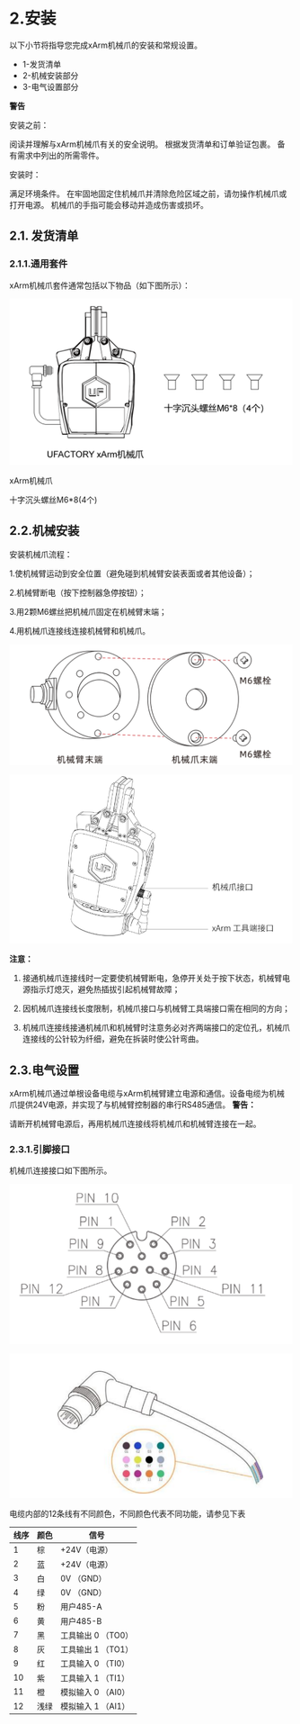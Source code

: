 
# 2.安装

以下小节将指导您完成xArm机械爪的安装和常规设置。

* 1-发货清单
* 2-机械安装部分
* 3-电气设置部分

**警告**

安装之前：

阅读并理解与xArm机械爪有关的安全说明。
根据发货清单和订单验证包裹。
备有需求中列出的所需零件。

安装时：

满足环境条件。
在牢固地固定住机械爪并清除危险区域之前，请勿操作机械爪或打开电源。
机械爪的手指可能会移动并造成伤害或损坏。

## 2.1. 发货清单
### 2.1.1.通用套件

xArm机械爪套件通常包括以下物品（如下图所示）：

![](assets\img_5.png)

xArm机械爪

十字沉头螺丝M6*8(4个)


## 2.2.机械安装

安装机械爪流程：

1.使机械臂运动到安全位置（避免碰到机械臂安装表面或者其他设备）；

2.机械臂断电（按下控制器急停按钮）；

3.用2颗M6螺丝把机械爪固定在机械臂末端；

4.用机械爪连接线连接机械臂和机械爪。

![](assets\img_6.png)

![](assets\img_7.png)

**注意：**

1. 接通机械爪连接线时一定要使机械臂断电，急停开关处于按下状态，机械臂电源指示灯熄灭，避免热插拔引起机械臂故障；

2. 因机械爪连接线长度限制，机械爪接口与机械臂工具端接口需在相同的方向；

3. 机械爪连接线接通机械爪和机械臂时注意务必对齐两端接口的定位孔，机械爪连接线的公针较为纤细，避免在拆装时使公针弯曲。

## 2.3.电气设置
xArm机械爪通过单根设备电缆与xArm机械臂建立电源和通信。设备电缆为机械爪提供24V电源，并实现了与机械臂控制器的串行RS485通信。
**警告：**

请断开机械臂电源后，再用机械爪连接线将机械爪和机械臂连接在一起。
### 2.3.1.引脚接口
机械爪连接接口如下图所示。

![](assets\img_10.png)

![](assets\img_11.png)



电缆内部的12条线有不同颜色，不同颜色代表不同功能，请参见下表


| 线序 | 颜色   | 信号               |
|------|--------|--------------------|
| 1    | 棕     | +24V（电源）       |
| 2    | 蓝     | +24V（电源）       |
| 3    | 白     | 0V （GND）         |
| 4    | 绿     | 0V （GND）         |
| 5    | 粉     | 用户485-A          |
| 6    | 黄     | 用户485-B          |
| 7    | 黑     | 工具输出 0 （TO0）  |
| 8    | 灰     | 工具输出 1 （TO1）  |
| 9    | 红     | 工具输入 0 （TI0）  |
| 10   | 紫     | 工具输入 1 （TI1）  |
| 11   | 橙     | 模拟输入 0 （AI0）  |
| 12   | 浅绿   | 模拟输入 1 （AI1）  |




